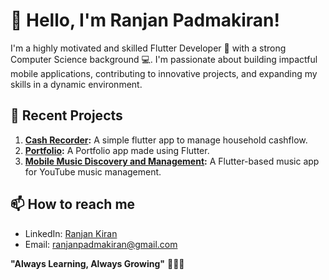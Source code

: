 # 👋 Hello, I'm Ranjan Padmakiran!

I'm a highly motivated and skilled Flutter Developer 📱 with a strong Computer Science background 💻. I'm passionate about building impactful mobile applications, contributing to innovative projects, and expanding my skills in a dynamic environment.

## 🚀 Recent Projects

1. **[Cash Recorder](https://github.com/RanjanKiran707/cash_recorder):** A simple flutter app to manage household cashflow.
2. **[Portfolio](https://github.com/RanjanKiran707/portfolio):** A Portfolio app made using Flutter. 
3. **[Mobile Music Discovery and Management](https://github.com/RanjanKiran707/yt_music_downloader_player):** A Flutter-based music app for YouTube music management.


## 📫 How to reach me

- LinkedIn: [Ranjan Kiran](https://www.linkedin.com/in/ranjan-kiran-050284220)
- Email: [ranjanpadmakiran@gmail.com](mailto:ranjanpadmakiran@gmail.com)

**"Always Learning, Always Growing"** 🚀💡🌱
